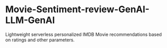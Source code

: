 # Movie-Sentiment-review-GenAI-LLM-GenAI
Lightweight serverless personalized IMDB Movie recommendations based on ratings and other parameters.
